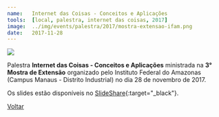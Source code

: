 ```yaml
---
name:  	Internet das Coisas - Conceitos e Aplicações
tools: 	[local, palestra, internet das coisas, 2017]
image: 	../img/events/palestra/2017/mostra-extensao-ifam.png
date: 	2017-11-28
---
```


![](../img/events/palestra/2017/mostra-extensao-ifam.png)

Palestra **Internet das Coisas - Conceitos e Aplicações** ministrada na **3° Mostra de Extensão** organizado pelo Instituto Federal do Amazonas (Campus Manaus - Distrito Industrial) no dia 28 de novembro de 2017.

Os slides estão disponíveis no [SlideShare][slideshare-mostra-extensao]{:target="_black"}.

[slideshare-mostra-extensao]: https://www.slideshare.net/orlewilson/internet-das-coisas-conceitos-e-aplicaes-83059304

<p class="text-center">
	<a class="btn btn-outline-primary mt-1" href="{{ site.baseurl }}/events/">Voltar</a>
</p>
